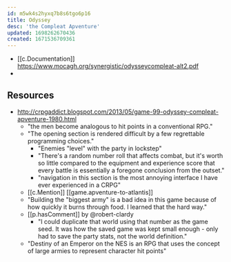 ```yaml
---
id: m5wk4s2hyxq7b8s6tgo6p16
title: Odyssey
desc: 'the Compleat Apventure'
updated: 1698262670436
created: 1671536709361
---
```


- [[c.Documentation]] https://www.mocagh.org/synergistic/odysseycompleat-alt2.pdf
- 
## Resources

- http://crpgaddict.blogspot.com/2013/05/game-99-odyssey-compleat-apventure-1980.html
  - "the men become analogous to hit points in a conventional RPG."
  - "The opening section is rendered difficult by a few regrettable programming choices."
    - "Enemies "level" with the party in lockstep"
    - "There's a random number roll that affects combat, but it's worth so little compared to the equipment and experience score that every battle is essentially a foregone conclusion from the outset."
    - "navigation in this section is the most annoying interface I have ever experienced in a CRPG"
  - [[c.Mention]] [[game.apventure-to-atlantis]]
  - "Building the "biggest army" is a bad idea in this game because of how quickly it burns through food. I learned that the hard way."
  - [[p.hasComment]] by @robert-clardy
    - "I could duplicate that world using that number as the game seed. It was how the saved game was kept small enough - only had to save the party stats, not the world definition."
  - "Destiny of an Emperor on the NES is an RPG that uses the concept of large armies to represent character hit points"